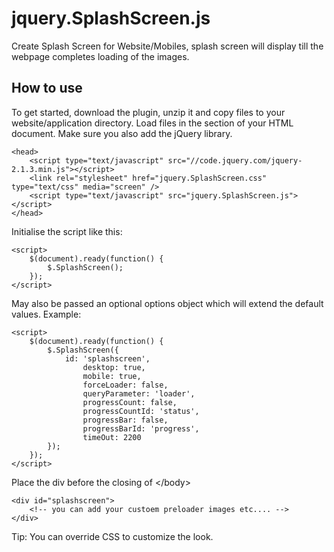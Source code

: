 # jquery.SplashScreen.js
Create Splash Screen for Website/Mobiles, splash screen will display till the webpage completes loading of the images.

How to use
----------

To get started, download the plugin, unzip it and copy files to your website/application directory.
Load files in the <head> section of your HTML document. Make sure you also add the jQuery library.

    <head>
        <script type="text/javascript" src="//code.jquery.com/jquery-2.1.3.min.js"></script>
        <link rel="stylesheet" href="jquery.SplashScreen.css" type="text/css" media="screen" />
        <script type="text/javascript" src="jquery.SplashScreen.js"></script>
    </head>

Initialise the script like this:

    <script>
        $(document).ready(function() {
            $.SplashScreen();
        });
    </script>

May also be passed an optional options object which will extend the default values. Example:

    <script>
        $(document).ready(function() {
            $.SplashScreen({
                id: 'splashscreen',
          			desktop: true,
          			mobile: true,
          			forceLoader: false,
          			queryParameter: 'loader',
          			progressCount: false,
          			progressCountId: 'status',
          			progressBar: false,
          			progressBarId: 'progress',
          			timeOut: 2200
            });
        });
    </script>

Place the div before the closing of &lt;/body&gt;

    <div id="splashscreen">
        <!-- you can add your custoem preloader images etc.... -->
    </div> 

Tip: You can override CSS to customize the look.
